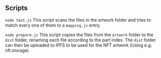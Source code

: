 ## Scripts

`node test.js`
This script scans the files in the artwork folder and tries to match every one of them to a `mapping.js` entry.

`node prepare.js`
This script copies the files from the `artwork` folder to the `dist` folder, renaming each file according to the part index. The `dist` folder can then be uploaded to IPFS to be used for the NFT artwork (Using e.g. nft.storage)
